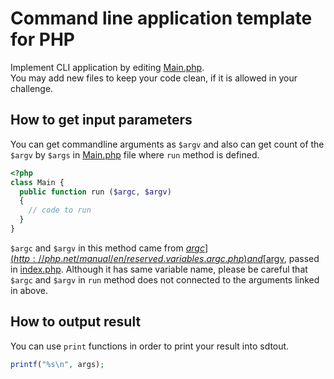 # Command line application template for PHP

Implement CLI application by editing [Main.php](src/Main.php).  
You may add new files to keep your code clean, if it is allowed in your challenge.

## How to get input parameters
You can get commandline arguments as `$argv` and also can get count of the `$argv` by `$args` in [Main.php](src/Main.php) file where `run` method is defined.

```php
<?php
class Main {
  public function run ($argc, $argv)
  {
    // code to run
  }
}
```

`$argc` and `$argv` in this method came from [$argc](http://php.net/manual/en/reserved.variables.argc.php) and [$argv](http://php.net/manual/en/reserved.variables.argv.php), passed in [index.php](index.php). Although it has same variable name, please be careful that `$argc` and `$argv` in `run` method does not connected to the arguments linked in above.

## How to output result
You can use `print` functions in order to print your result into sdtout.

``` php
printf("%s\n", args);
```
